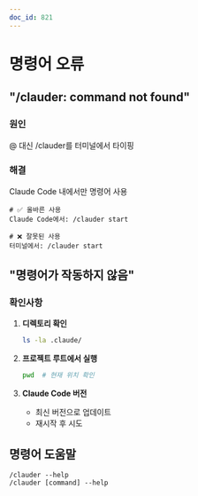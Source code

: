 ```yaml
---
doc_id: 821
---
```


# 명령어 오류

## "/clauder: command not found"

### 원인
@ 대신 /clauder를 터미널에서 타이핑

### 해결
Claude Code 내에서만 명령어 사용

```
# ✅ 올바른 사용
Claude Code에서: /clauder start

# ❌ 잘못된 사용
터미널에서: /clauder start
```

## "명령어가 작동하지 않음"

### 확인사항

1. **디렉토리 확인**
   ```bash
   ls -la .claude/
   ```

2. **프로젝트 루트에서 실행**
   ```bash
   pwd  # 현재 위치 확인
   ```

3. **Claude Code 버전**
   - 최신 버전으로 업데이트
   - 재시작 후 시도

## 명령어 도움말

```
/clauder --help
/clauder [command] --help
```